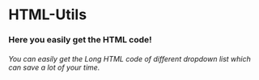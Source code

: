 # HTML-Utils

### Here you easily get the HTML code!

###### You can easily get the Long HTML code of different dropdown list which can save a lot of your time.
